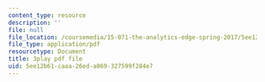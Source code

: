 ```yaml
---
content_type: resource
description: ''
file: null
file_location: /coursemedia/15-071-the-analytics-edge-spring-2017/5ee12b61caaa26eda069327599f284e7_Mge-sj1UVFM.pdf
file_type: application/pdf
resourcetype: Document
title: 3play pdf file
uid: 5ee12b61-caaa-26ed-a069-327599f284e7
---
```

